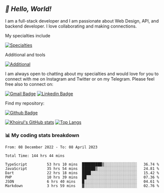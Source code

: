 ## _:wave: Hello, World!_

I am a full-stack developer and I am passionate about Web Design, API, and backend developer. I love collaborating and making connections.

My specialties include

[![Specialties](https://skillicons.dev/icons?i=php,laravel,javascript,react,vue,mysql,tailwind)](https://skillicons.dev)

Additional and tools

[![Additional](https://skillicons.dev/icons?i=bash,vscode,vite,webpack,vercel,git,github,gitlab)](https://skillicons.dev)

I am always open to chatting about my specialties and would love for you to connect with me on Instagram and Twitter or on my Telegram. Please feel free also to connect on:

[![Gmail Badge](https://img.shields.io/badge/-ahmusafir.khoirul@gmail.com-c14438?style=flat&logo=Gmail&logoColor=white&link=mailto:ahmusafir.khoirul@gmail.com)](mailto:ahmusafir.khoirul@gmail.com)
[![Linkedin Badge](https://img.shields.io/badge/-Ahmad_Musafir_Khoirul_Fattah-0072b1?style=flat&logo=Linkedin&logoColor=white&link=https://www.linkedin.com/in/ahmad-musafir-khoirul-fattah-26a53a207/)](https://www.linkedin.com/in/masmuss/)

Find my repository:

[![Github Badge](https://img.shields.io/badge/-masmuss-grey?style=flat&logo=github&logoColor=white&link=https://github.com/masmuss)](https://github.com/masmuss)

[![Khoirul's GitHub stats](https://github-readme-stats.vercel.app/api?username=masmuss&show_icons=true&include_all_commits=true&theme=transparent&layout=compact)](https://github.com/masmuss/github-readme-stats)
[![Top Langs](https://github-readme-stats.vercel.app/api/top-langs/?username=masmuss&theme=transparent&layout=compact)](https://github.com/masmuss/github-readme-stats)

### :bar_chart: My coding stats breakdown

<!--START_SECTION:waka-->

```text
From: 08 December 2022 - To: 08 April 2023

Total Time: 144 hrs 44 mins

TypeScript         53 hrs 10 mins  █████████▒░░░░░░░░░░░░░░░   36.74 %
JavaScript         35 hrs 54 mins  ██████▒░░░░░░░░░░░░░░░░░░   24.81 %
Dart               22 hrs 18 mins  ████░░░░░░░░░░░░░░░░░░░░░   15.42 %
PHP                10 hrs 39 mins  ██░░░░░░░░░░░░░░░░░░░░░░░   07.36 %
JSON               6 hrs 40 mins   █░░░░░░░░░░░░░░░░░░░░░░░░   04.61 %
Markdown           3 hrs 59 mins   ▓░░░░░░░░░░░░░░░░░░░░░░░░   02.76 %
```

<!--END_SECTION:waka-->
